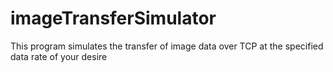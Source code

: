 # imageTransferSimulator
This program simulates the transfer of image data over TCP at the specified data rate of your desire
